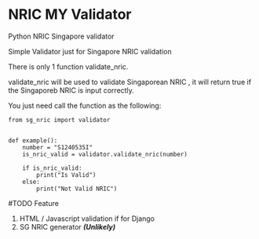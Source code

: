 # NRIC MY Validator
Python NRIC Singapore validator

Simple Validator just for Singapore NRIC validation

There is only 1 function validate_nric.

validate_nric  will be used to validate Singaporean NRIC , it 
will return true if the Singaporeb NRIC  is input correctly.

You just need call the function as the following:

    
    from sg_nric import validator


    def example():
        number = "S1240535I"
        is_nric_valid = validator.validate_nric(number)
    
        if is_nric_valid:
            print("Is Valid")
        else:
            print("Not Valid NRIC")


#TODO Feature
1. HTML / Javascript validation if for Django
2. SG NRIC generator __*(Unlikely)*__
